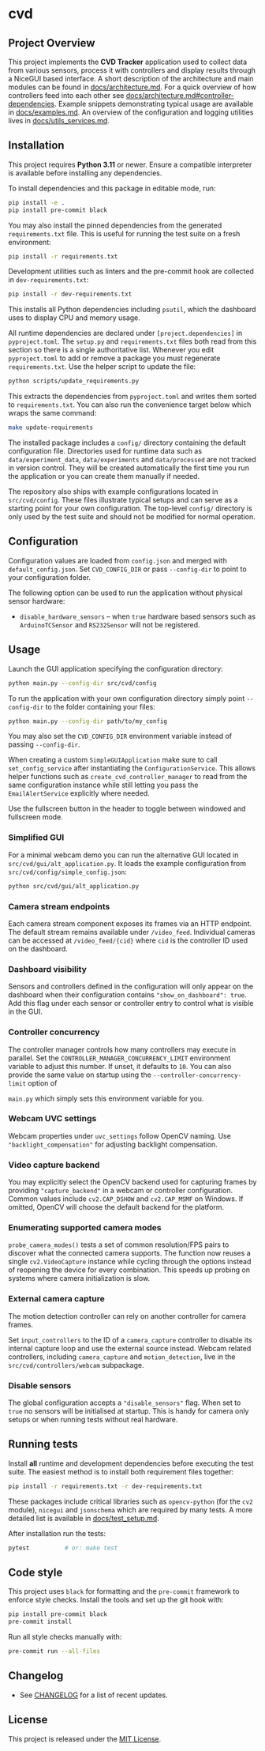 # cvd

## Project Overview

This project implements the **CVD Tracker** application used to collect
data from various sensors, process it with controllers and display results
through a NiceGUI based interface.  A short description of the architecture
and main modules can be found in [docs/architecture.md](docs/architecture.md).
For a quick overview of how controllers feed into each other see [docs/architecture.md#controller-dependencies](docs/architecture.md#controller-dependencies).
Example snippets demonstrating typical usage are available in
[docs/examples.md](docs/examples.md).
An overview of the configuration and logging utilities lives in
[docs/utils_services.md](docs/utils_services.md).

## Installation

This project requires **Python 3.11** or newer. Ensure a compatible
interpreter is available before installing any dependencies.

To install dependencies and this package in editable mode, run:

```bash
pip install -e .
pip install pre-commit black
```

You may also install the pinned dependencies from the generated
`requirements.txt` file. This is useful for running the test suite on a
fresh environment:

```bash
pip install -r requirements.txt
```

Development utilities such as linters and the pre-commit hook are collected in
`dev-requirements.txt`:

```bash
pip install -r dev-requirements.txt
```

This installs all Python dependencies including `psutil`, which the dashboard
uses to display CPU and memory usage.

All runtime dependencies are declared under ``[project.dependencies]`` in
``pyproject.toml``.  The ``setup.py`` and ``requirements.txt`` files both read
from this section so there is a single authoritative list.  Whenever you edit
``pyproject.toml`` to add or remove a package you must regenerate
``requirements.txt``.  Use the helper script to update the file:

```bash
python scripts/update_requirements.py
```

This extracts the dependencies from ``pyproject.toml`` and writes them sorted to
``requirements.txt``.  You can also run the convenience target below which wraps
the same command:

```bash
make update-requirements
```


The installed package includes a `config/` directory containing the default
configuration file. Directories used for runtime data such as
`data/experiment_data`, `data/experiments` and `data/processed` are not
tracked in version control. They will be created automatically the first time
you run the application or you can create them manually if needed.


The repository also ships with example configurations located in
`src/cvd/config`.  These files illustrate typical setups and can serve as a
starting point for your own configuration.  The top-level `config/` directory is
only used by the test suite and should not be modified for normal operation.

## Configuration

Configuration values are loaded from `config.json` and merged with
`default_config.json`. Set ``CVD_CONFIG_DIR`` or pass ``--config-dir`` to point to
your configuration folder.

The following option can be used to run the application without physical sensor
hardware:

* ``disable_hardware_sensors`` – when ``true`` hardware based sensors such as
  ``ArduinoTCSensor`` and ``RS232Sensor`` will not be registered.

## Usage

Launch the GUI application specifying the configuration directory:

```bash
python main.py --config-dir src/cvd/config
```

To run the application with your own configuration directory simply point
`--config-dir` to the folder containing your files:

```bash
python main.py --config-dir path/to/my_config
```

You may also set the ``CVD_CONFIG_DIR`` environment variable instead of passing
``--config-dir``.

When creating a custom ``SimpleGUIApplication`` make sure to call
``set_config_service`` after instantiating the
``ConfigurationService``. This allows helper functions such as
``create_cvd_controller_manager`` to read from the same configuration
instance while still letting you pass the ``EmailAlertService`` explicitly
where needed.

Use the fullscreen button in the header to toggle between windowed and fullscreen mode.

### Simplified GUI

For a minimal webcam demo you can run the alternative GUI located in
``src/cvd/gui/alt_application.py``. It loads the example configuration from
``src/cvd/config/simple_config.json``:

```bash
python src/cvd/gui/alt_application.py
```

### Camera stream endpoints

Each camera stream component exposes its frames via an HTTP endpoint.  The
default stream remains available under ``/video_feed``.  Individual cameras can
be accessed at ``/video_feed/{cid}`` where ``cid`` is the controller ID used on
the dashboard.

### Dashboard visibility

Sensors and controllers defined in the configuration will only appear on the
dashboard when their configuration contains ``"show_on_dashboard": true``.
Add this flag under each sensor or controller entry to control what is visible
in the GUI.

### Controller concurrency

The controller manager controls how many controllers may execute in parallel.
Set the ``CONTROLLER_MANAGER_CONCURRENCY_LIMIT`` environment variable to adjust
this number. If unset, it defaults to ``10``. You can also provide the same
value on startup using the ``--controller-concurrency-limit`` option of

``main.py`` which simply sets this environment variable for you.

### Webcam UVC settings

Webcam properties under ``uvc_settings`` follow OpenCV naming. Use
``"backlight_compensation"`` for adjusting backlight compensation.

### Video capture backend

You may explicitly select the OpenCV backend used for capturing frames by
providing ``"capture_backend"`` in a webcam or controller configuration. Common
values include ``cv2.CAP_DSHOW`` and ``cv2.CAP_MSMF`` on Windows. If omitted,
OpenCV will choose the default backend for the platform.

### Enumerating supported camera modes

``probe_camera_modes()`` tests a set of common resolution/FPS pairs to
discover what the connected camera supports.  The function now reuses a single
``cv2.VideoCapture`` instance while cycling through the options instead of
reopening the device for every combination.  This speeds up probing on systems
where camera initialization is slow.

### External camera capture

The motion detection controller can rely on another controller for camera frames.

Set ``input_controllers`` to the ID of a ``camera_capture`` controller to disable
its internal capture loop and use the external source instead.
Webcam related controllers, including ``camera_capture`` and ``motion_detection``,
live in the ``src/cvd/controllers/webcam`` subpackage.

### Disable sensors

The global configuration accepts a ``"disable_sensors"`` flag. When set to
``true`` no sensors will be initialised at startup. This is handy for camera
only setups or when running tests without real hardware.


## Running tests

Install **all** runtime and development dependencies before executing the test
suite. The easiest method is to install both requirement files together:

```bash
pip install -r requirements.txt -r dev-requirements.txt
```

These packages include critical libraries such as `opencv-python` (for the
`cv2` module), `nicegui` and `jsonschema` which are required by many tests.
A more detailed list is available in
[docs/test_setup.md](docs/test_setup.md).

After installation run the tests:

```bash
pytest          # or: make test
```


## Code style

This project uses `black` for formatting and the `pre-commit` framework to
enforce style checks. Install the tools and set up the git hook with:

```bash
pip install pre-commit black
pre-commit install
```

Run all style checks manually with:

```bash
pre-commit run --all-files
```

## Changelog

- See [CHANGELOG](CHANGELOG.md) for a list of recent updates.

## License

This project is released under the [MIT License](LICENSE).
